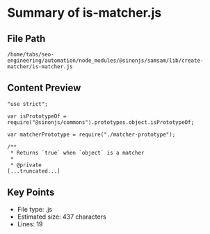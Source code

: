 # Summary of is-matcher.js
  
## File Path
`/home/tabs/seo-engineering/automation/node_modules/@sinonjs/samsam/lib/create-matcher/is-matcher.js`

## Content Preview
```
"use strict";

var isPrototypeOf = require("@sinonjs/commons").prototypes.object.isPrototypeOf;

var matcherPrototype = require("./matcher-prototype");

/**
 * Returns `true` when `object` is a matcher
 *
 * @private
[...truncated...]
```

## Key Points
- File type: .js
- Estimated size: 437 characters
- Lines: 19
